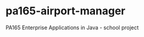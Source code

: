 pa165-airport-manager
=====================

PA165 Enterprise Applications in Java - school project
